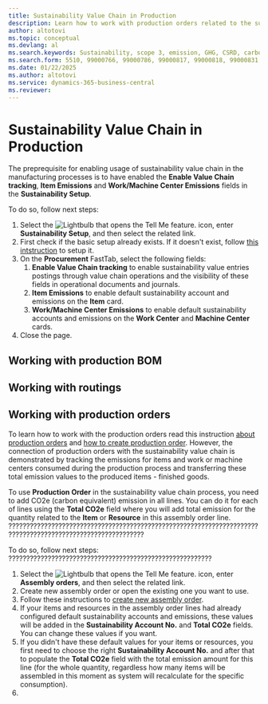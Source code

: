 ```yaml
---
title: Sustainability Value Chain in Production
description: Learn how to work with production orders related to the sustainability value chain process, but also with other elements related to manufacturing.
author: altotovi
ms.topic: conceptual
ms.devlang: al
ms.search.keywords: Sustainability, scope 3, emission, GHG, CSRD, carbon, CO2, value chain, production, manufacturing, BOM, routing
ms.search.form: 5510, 99000766, 99000786, 99000817, 99000818, 99000831
ms.date: 01/22/2025
ms.author: altotovi
ms.service: dynamics-365-business-central
ms.reviewer: 
---
```



# Sustainability Value Chain in Production   

The preprequisite for enabling usage of sustainability value chain in the manufacturing processes is to have enabled the **Enable Value Chain tracking**, **Item Emissions** and **Work/Machine Center Emissions** fields in the **Sustainability Setup**.  

To do so, follow next steps:   

1. Select the ![Lightbulb that opens the Tell Me feature.](media/ui-search/search_small.png "Tell me what you want to do") icon, enter **Sustainability Setup**, and then select the related link. 
2. First check if the basic setup already exists. If it doesn't exist, follow [this intstruction](finance-sustainability-setup.md) to setup it.  
3. On the **Procurement** FastTab, select the following fields:
   1. **Enable Value Chain tracking** to enable sustainability value entries postings through value chain operations and the visibility of these fields in operational documents and journals. 
   2. **Item Emissions** to enable default sustainability account and emissions on the **Item** card.  
   3. **Work/Machine Center Emissions** to enable default sustainability accounts and emissions on the **Work Center** and **Machine Center** cards.  
4. Close the page.   

## Working with production BOM


## Working with routings


## Working with production orders  

To learn how to work with the production orders read this instruction [about production orders](production-about-production-orders.md) and [how to create production order](production-how-to-create-production-orders.md). However, the connection of production orders with the sustainability value chain is demonstrated by tracking the emissions for items and work or machine centers consumed during the production process and transferring these total emission values to the produced items - finished goods.  

To use **Production Order** in the sustainability value chain process, you need to add CO2e (carbon equivalent) emission in all lines. You can do it for each of lines using the **Total CO2e** field where you will add total emission for the quantity related to the **Item** or **Resource** in this assembly order line.   ????????????????????????????????????????????????????????????????????????????????????????????????????????????

To do so, follow next steps:   ?????????????????????????????????????????????????????????

1. Select the ![Lightbulb that opens the Tell Me feature.](media/ui-search/search_small.png "Tell me what you want to do") icon, enter **Assembly orders**, and then select the related link.
2. Create new assembly order or open the existing one you want to use.   
3. Follow these instructions to [create new assembly order](assembly-how-to-assemble-items.md#to-assemble-an-item-to-stock).   
4. If your items and resources in the assembly order lines had already configured default sustainability accounts and emissions, these values will be added in the **Sustainability Account No.** and **Total CO2e** fields. You can change these values if you want. 
5. If you didn't have these default values for your items or resources, you first need to choose the right **Sustainability Account No.** and after that to populate the **Total CO2e** field with the total emission amount for this line (for the whole quantity, regardless how many items will be assembled in this moment as system will recalculate for the specific consumption). 
6. 
